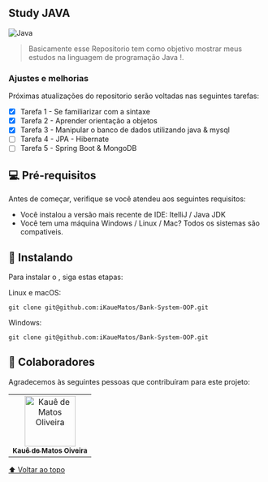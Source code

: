 ## Study JAVA


<img src="https://img.freepik.com/premium-vector/special-programming-language-computing-platform-ad_81534-2981.jpg?w=2000" alt="Java">

> Basicamente esse Repositorio tem como objetivo  mostrar meus estudos na linguagem de programação Java !. 

### Ajustes e melhorias

Próximas atualizações do repositorio serão voltadas nas seguintes tarefas:

- [x] Tarefa 1 - Se familiarizar com a sintaxe
- [x] Tarefa 2 - Aprender orientação a objetos
- [x] Tarefa 3 - Manipular o banco de dados utilizando java & mysql
- [ ] Tarefa 4 - JPA - Hibernate
- [ ] Tarefa 5 - Spring Boot & MongoDB

## 💻 Pré-requisitos

Antes de começar, verifique se você atendeu aos seguintes requisitos:
* Você instalou a versão mais recente de IDE: ItelliJ / Java JDK
* Você tem uma máquina Windows / Linux / Mac? Todos os sistemas são compativeis.


## 🚀 Instalando <Java-POO>

Para instalar o <Nome projeto>, siga estas etapas:

Linux e macOS:
```
git clone git@github.com:iKaueMatos/Bank-System-OOP.git
```

Windows:
```
git clone git@github.com:iKaueMatos/Bank-System-OOP.git
```

## 🤝 Colaboradores

Agradecemos às seguintes pessoas que contribuíram para este projeto:

<table>
  <tr>
    <td align="center">
      <a href="#">
        <img src="https://avatars.githubusercontent.com/u/98132837?v=4" width="100px;" alt="Kauê de Matos Oliveira"/><br>
        <sub>
          <b>Kauê de Matos Oiveira</b>
        </sub>
      </a>
    </td>
 </tr>
</table>


[⬆ Voltar ao topo](#Projects-javascript)<br>



